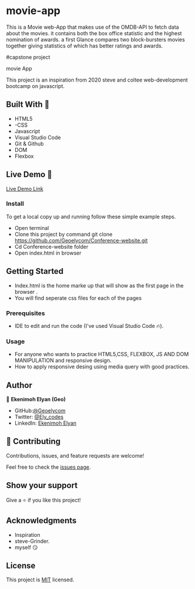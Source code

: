 # movie-app
This is a Movie web-App that makes use of the OMDB-API to fetch data about the movies. it contains both the box office statistic and the highest nomination of awards. a first Glance compares two block-bursters movies together giving statistics of which has better ratings and awards. 

#capstone project

movie App

This project is an inspiration from 2020 steve and coltee web-development bootcamp on javascript. 
## Built With 🔨

- HTML5
- -CSS
- Javascript
- Visual Studio Code
- Git & Github
- DOM
- Flexbox

## Live Demo 👀

[Live Demo Link]( https://geoelycom.github.io/movie-app)

### Install

To get a local copy up and running follow these simple example steps.
- Open terminal
- Clone this project by command git clone https://github.com/Geoelycom/Conference-website.git
- Cd Conference-website folder
- Open index.html in browser

## Getting Started 
- Index.html is the home marke up that will show as the first page in the browser .
- You will find seperate css files for each of the pages

### Prerequisites

- IDE to edit and run the code (I've used Visual Studio Code 🔥).

### Usage

- For anyone who wants to practice HTML5,CSS, FLEXBOX, JS AND DOM MANIPULATION and responsive design.
- How to apply responsive desing using media query with good practices.

## Author

👤 **Ekenimoh Elyan (Geo)**

- GitHub:[@Geoelycom](https://github.com/Geoelycom)
- Twitter: [@Ely_codes](https://twitter.com/Ely_codes)
- LinkedIn: [Ekenimoh Elyan](https://www.linkedin.com/in/Ekenimoh_sumaila-elyan/)


## 🤝 Contributing

Contributions, issues, and feature requests are welcome!

Feel free to check the [issues page]().


## Show your support

Give a ⭐️ if you like this project!


## Acknowledgments


- Inspiration
- steve-Grinder. 
- myself 😏

## License
This project is [MIT](./mit.md) licensed.
